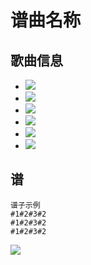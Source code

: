 <!-- 
上面的Title请务必填写谱子出自的作品名！
上面的Title请务必填写谱子出自的作品名！
上面的Title请务必填写谱子出自的作品名！

只有当第一次提交一个新作品的谱子时，才需要新建一个new issue和填写Title！
因为一个作品（issue）下面可以提交（commit）多次谱子，所以之后每次该作品的谱子只需要在相应issue下以相同格式commit即可。

-->

# 谱曲名称

<!-- 歌曲配图  复制粘贴到该处即可 -->


## 歌曲信息

- ![](https://img.shields.io/badge/曲名-未知-brightgreen.svg)
- ![](https://img.shields.io/badge/专辑-未知-ff69b4.svg)
- ![](https://img.shields.io/badge/作词-未知-orange.svg)
- ![](https://img.shields.io/badge/作曲-未知-blue.svg)
- ![](https://img.shields.io/badge/编曲-未知-red.svg)
- ![](https://img.shields.io/badge/歌手-未知-d6504f.svg)


## 谱

```
谱子示例
#1#2#3#2
#1#2#3#2
#1#2#3#2

``` 

[![](https://img.shields.io/badge/扒谱-@扒谱大佬的ID-ff69b4.svg)](扒谱大佬的贴吧url)

<!-- 

[^_^]:
      请严格遵守上述格式提交曲谱，如果不符合规范，作者有权将其删除。

      ps. 如果有什么想说的话可以写在最后，但不能影响上述格式。

-->
